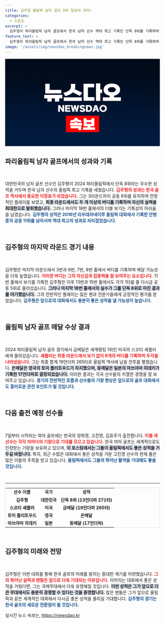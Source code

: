 ```yaml
---
title: 김주형 올림픽 남자 골프 8위 달성의 의미!
categories:
  - 스포츠
excerpt: >
  김주형이 파리올림픽 남자 골프에서 한국 남자 선수 역대 최고 기록인 단독 8위를 기록하며 메달 경쟁을 펼쳤습니다. 마지막 홀에서 아쉬운 더블 보기를 남겼지만, 그의 성장은 한국 골프의 새로운 장을 열었습니다!
feature_text: >
  김주형이 파리올림픽 남자 골프에서 한국 남자 선수 역대 최고 기록인 단독 8위를 기록하며 메달 경쟁을 펼쳤습니다. 마지막 홀에서 아쉬운 더블 보기를 남겼지만, 그의 성장은 한국 골프의 새로운 장을 열었습니다!
image: '/assets/img/newsdao_breakingnews.jpg'
---
```


<p><img src="/assets/img/newsdao_breakingnews.jpg" alt="implanttips 속보" /></p>

<h2 data-ke-size="size26">파리올림픽 남자 골프에서의 성과와 기록</h2>

<p data-ke-size="size16">&nbsp;</p>

<p>대한민국의 남자 골프 선수인 김주형이 2024 파리올림픽에서 단독 8위라는 우수한 성적을 거두며 한국 남자 선수의 올림픽 최고 기록을 세웠습니다. <b><span style="color: #ee2323;">김주형의 성과는 한국 골프 역사에서 중요한 이정표가 되었습니다.</span></b> 그는 3라운드까지 공동 6위를 유지하며 안정적인 플레이를 보였고, <b><span style="background-color: #21538527;">최종 라운드에서도 두 개 이상의 버디를 기록하며 자신의 실력을 최대한으로 발휘했습니다.</span></b> 그러나 마지막 18번 홀에서의 더블 보기는 기록상의 아쉬움을 남겼습니다. <b><span style="color: #1a5490;">김주형의 성적은 2016년 리우데자네이루 올림픽 대회에서 기록한 안병훈의 공동 11위를 넘어서며 역대 최고의 성과로 자리잡았습니다.</span></b></p>

<p data-ke-size="size16">&nbsp;</p>

<h2 data-ke-size="size26">김주형의 마지막 라운드 경기 내용</h2>

<p data-ke-size="size16">&nbsp;</p>

<p>김주형은 마지막 라운드에서 3번과 6번, 7번, 8번 홀에서 버디를 기록하며 메달 가능성을 더욱 높였습니다. <b><span style="color: #ee2323;">이러한 버디는 그의 자신감과 집중력을 잘 보여주는 요소입니다.</span></b> 11번 홀에서 보기를 기록한 김주형은 이후 13번과 15번 홀에서도 각각 1타를 줄 다시금 공동 5위로 올라섰습니다. <b><span style="background-color: #21538527;">그러나 마지막 18번 홀에서의 실수가 그를 단독 8위로 마친 결과를 야기했습니다.</span></b> 그의 전반적인 플레이는 많은 팬과 전문가들에게 긍정적인 평가를 받았습니다. <b><span style="color: #1a5490;">김주형은 앞으로의 대회에서도 충분히 좋은 성적을 낼 가능성이 높습니다.</span></b></p>

<p data-ke-size="size16">&nbsp;</p>

<h2 data-ke-size="size26">올림픽 남자 골프 메달 수상 결과</h2>

<p data-ke-size="size16">&nbsp;</p>

<p>2024 파리올림픽 남자 골프 경기에서 금메달은 세계랭킹 1위인 미국의 스코티 셰플러에게 돌아갔습니다. <b><span style="color: #ee2323;">셰플러는 최종 라운드에서 보기 없이 9개의 버디를 기록하며 두각을 나타냈습니다.</span></b> 그는 최종 합계 19언더파 265타로 올림픽 역사에 남을 전투를 펼쳤습니다. <b><span style="background-color: #21538527;">은메달은 영국의 토미 플리트우드가 차지했으며, 동메달은 일본의 마쓰야마 히데키가 기록한 17언더파로 결정되었습니다.</span></b> 이러한 결과는 각국 선수들의 치열한 경쟁을 잘 보여주고 있습니다. <b><span style="color: #1a5490;">경기의 전반적인 흐름과 선수들의 기량 향상은 앞으로의 골프 대회에서도 흥미로운 관전 포인트가 될 것입니다.</span></b></p>

<p data-ke-size="size16">&nbsp;</p>

<h2 data-ke-size="size26">다음 출전 예정 선수들</h2>

<p data-ke-size="size16">&nbsp;</p>

<p>7일부터 시작되는 여자 골프에는 한국의 양희영, 고진영, 김효주가 출전합니다. <b><span style="color: #ee2323;">이들 세 선수는 각각 저마다의 기량으로 기대를 모으고 있습니다.</span></b> 한국 여자 골프는 세계적으로도 인정받는 기량을 보유하고 있으며, <b><span style="background-color: #21538527;">이 포스팅에서는 그들이 올림픽에서도 좋은 성적을 거두길 바랍니다.</span></b> 특히, 최근 수많은 대회에서 좋은 성적을 거둔 고진영 선수의 현재 폼은 많은 이들의 주목을 받고 있습니다. <b><span style="color: #1a5490;">올림픽에서도 그들의 뛰어난 활약을 기대해도 좋을 것입니다.</span></b></p>

<p data-ke-size="size16">&nbsp;</p>

<hr/>

<table style="width: 100%; border: 1px solid #ddd; border-spacing: 0;">
<tr>
<td style="text-align: center; height: 17px;"><b>선수 이름</b></td>
<td style="text-align: center; height: 17px;"><b>국가</b></td>
<td style="text-align: center; height: 17px;"><b>성적</b></td>
</tr>
<tr>
<td style="text-align: center; height: 17px;"><b>김주형</b></td>
<td style="text-align: center; height: 17px;"><b>대한민국</b></td>
<td style="text-align: center; height: 17px;"><b>단독 8위 (13언더파 271타)</b></td>
</tr>
<tr>
<td style="text-align: center; height: 17px;"><b>스코티 셰플러</b></td>
<td style="text-align: center; height: 17px;"><b>미국</b></td>
<td style="text-align: center; height: 17px;"><b>금메달 (19언더파 265타)</b></td>
</tr>
<tr>
<td style="text-align: center; height: 17px;"><b>토미 플리트우드</b></td>
<td style="text-align: center; height: 17px;"><b>영국</b></td>
<td style="text-align: center; height: 17px;"><b>은메달</b></td>
</tr>
<tr>
<td style="text-align: center; height: 17px;"><b>마쓰야마 히데키</b></td>
<td style="text-align: center; height: 17px;"><b>일본</b></td>
<td style="text-align: center; height: 17px;"><b>동메달 (17언더파)</b></td>
</tr>
</table>

<p data-ke-size="size16">&nbsp;</p>

<h2 data-ke-size="size26">김주형의 미래와 전망</h2>

<p data-ke-size="size16">&nbsp;</p>

<p>김주형은 이번 대회를 통해 한국 골프의 미래를 밝히는 중대한 계기를 마련했습니다. <b><span style="color: #ee2323;">그의 뛰어난 실력과 멘탈은 앞으로 더욱 기대되는 이유입니다.</span></b> 이어지는 대회에서 좋은 성적을 거뒀다면, 그는 국제무대에서 더욱 유명해질 것입니다. <b><span style="background-color: #21538527;">이번 성적은 그가 앞으로 더 큰 무대에서도 충분히 경쟁할 수 있다는 것을 증명합니다.</span></b> 많은 팬들은 그가 앞으로 올림픽과 같은 세계적인 대회에서 다시금 좋은 성적을 올리길 기대합니다. <b><span style="color: #1a5490;">김주형의 경기는 한국 골프의 새로운 전환점이 될 것입니다.</span></b></p>
실시간 뉴스 속보는, <a href="https://newsdao.kr" rel="dofollow">https://newsdao.kr</a>


